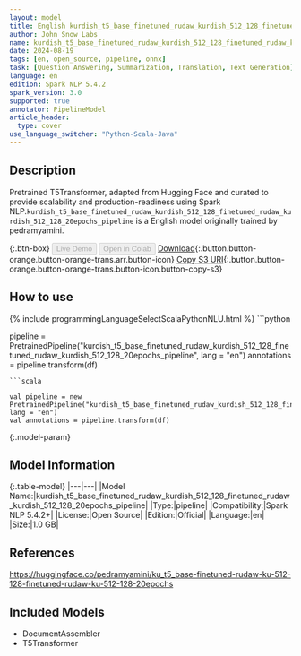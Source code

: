 ```yaml
---
layout: model
title: English kurdish_t5_base_finetuned_rudaw_kurdish_512_128_finetuned_rudaw_kurdish_512_128_20epochs_pipeline pipeline T5Transformer from pedramyamini
author: John Snow Labs
name: kurdish_t5_base_finetuned_rudaw_kurdish_512_128_finetuned_rudaw_kurdish_512_128_20epochs_pipeline
date: 2024-08-19
tags: [en, open_source, pipeline, onnx]
task: [Question Answering, Summarization, Translation, Text Generation]
language: en
edition: Spark NLP 5.4.2
spark_version: 3.0
supported: true
annotator: PipelineModel
article_header:
  type: cover
use_language_switcher: "Python-Scala-Java"
---
```


## Description

Pretrained T5Transformer, adapted from Hugging Face and curated to provide scalability and production-readiness using Spark NLP.`kurdish_t5_base_finetuned_rudaw_kurdish_512_128_finetuned_rudaw_kurdish_512_128_20epochs_pipeline` is a English model originally trained by pedramyamini.

{:.btn-box}
<button class="button button-orange" disabled>Live Demo</button>
<button class="button button-orange" disabled>Open in Colab</button>
[Download](https://s3.amazonaws.com/auxdata.johnsnowlabs.com/public/models/kurdish_t5_base_finetuned_rudaw_kurdish_512_128_finetuned_rudaw_kurdish_512_128_20epochs_pipeline_en_5.4.2_3.0_1724080468596.zip){:.button.button-orange.button-orange-trans.arr.button-icon}
[Copy S3 URI](s3://auxdata.johnsnowlabs.com/public/models/kurdish_t5_base_finetuned_rudaw_kurdish_512_128_finetuned_rudaw_kurdish_512_128_20epochs_pipeline_en_5.4.2_3.0_1724080468596.zip){:.button.button-orange.button-orange-trans.button-icon.button-copy-s3}

## How to use



<div class="tabs-box" markdown="1">
{% include programmingLanguageSelectScalaPythonNLU.html %}
```python

pipeline = PretrainedPipeline("kurdish_t5_base_finetuned_rudaw_kurdish_512_128_finetuned_rudaw_kurdish_512_128_20epochs_pipeline", lang = "en")
annotations =  pipeline.transform(df)   

```
```scala

val pipeline = new PretrainedPipeline("kurdish_t5_base_finetuned_rudaw_kurdish_512_128_finetuned_rudaw_kurdish_512_128_20epochs_pipeline", lang = "en")
val annotations = pipeline.transform(df)

```
</div>

{:.model-param}
## Model Information

{:.table-model}
|---|---|
|Model Name:|kurdish_t5_base_finetuned_rudaw_kurdish_512_128_finetuned_rudaw_kurdish_512_128_20epochs_pipeline|
|Type:|pipeline|
|Compatibility:|Spark NLP 5.4.2+|
|License:|Open Source|
|Edition:|Official|
|Language:|en|
|Size:|1.0 GB|

## References

https://huggingface.co/pedramyamini/ku_t5_base-finetuned-rudaw-ku-512-128-finetuned-rudaw-ku-512-128-20epochs

## Included Models

- DocumentAssembler
- T5Transformer